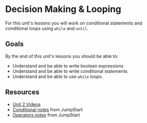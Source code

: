# Decision Making & Looping

For this unit's lessons you will work on conditional statements and conditional loops using `while` and `until`.  

## Goals

By the end of this unit's lessons you should be able to:

* Understand and be able to write boolean expressions
* Understand and be able to write conditional statements
* Understand and be able to use `while` loops.

## Resources

* [Unit 2 Videos](https://adaacademy.hosted.panopto.com/Panopto/Pages/Sessions/List.aspx?folderID=43637773-8776-4592-977d-938f3fac6ef2)
* [Conditional notes](https://github.com/Ada-Developers-Academy/ada-build/tree/ruby/learning-to-code/programming-expressions#conditionals) from JumpStart
* [Operators notes](https://github.com/Ada-Developers-Academy/ada-build/tree/ruby/learning-to-code/programming-expressions#relational-operators) from JumpStart

